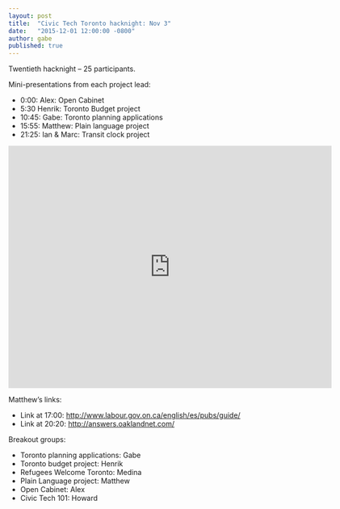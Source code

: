 ```yaml
---
layout: post
title:  "Civic Tech Toronto hacknight: Nov 3"
date:   "2015-12-01 12:00:00 -0800"
author: gabe
published: true
---
```

Twentieth hacknight – 25 participants.

Mini-presentations from each project lead:
* 0:00: Alex: Open Cabinet
* 5:30 Henrik: Toronto Budget project
* 10:45: Gabe: Toronto planning applications
* 15:55: Matthew: Plain language project
* 21:25: Ian & Marc: Transit clock project

<iframe width="640" height="480" src="https://www.youtube.com/embed/m4k4dsa67jM" frameborder="0" allowfullscreen></iframe>

Matthew’s links:
* Link at 17:00: http://www.labour.gov.on.ca/english/es/pubs/guide/
* Link at 20:20: http://answers.oaklandnet.com/

Breakout groups:
* Toronto planning applications: Gabe
* Toronto budget project: Henrik
* Refugees Welcome Toronto: Medina
* Plain Language project: Matthew
* Open Cabinet: Alex
* Civic Tech 101: Howard
